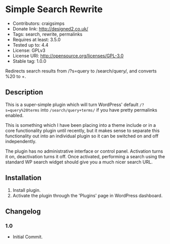 # Simple Search Rewrite
* Contributors: craigsimps
* Donate link: http://designed2.co.uk/
* Tags: search, rewrite, permalinks
* Requires at least: 3.5.0
* Tested up to: 4.4
* License: GPLv3
* License URI: http://opensource.org/licenses/GPL-3.0
* Stable tag: 1.0.0

Redirects search results from /?s=query to /search/query/, and converts %20 to +.

## Description

This is a super-simple plugin which will turn WordPress' default `/?s=query%20terms` into `/search/query+terms/` if you have pretty permalinks enabled.

This is something which I have been placing into a theme include or in a core functionality plugin until recently, but it makes sense to separate this functionality out into an individual plugin so it can be switched on and off independently.

The plugin has no administrative interface or control panel. Activation turns it on, deactivation turns it off. Once activated, performing a search using the standard WP search widget should give you a much nicer search URL.

## Installation

1. Install plugin.
2. Activate the plugin through the 'Plugins' page in WordPress dashboard.

## Changelog

### 1.0
* Initial Commit.